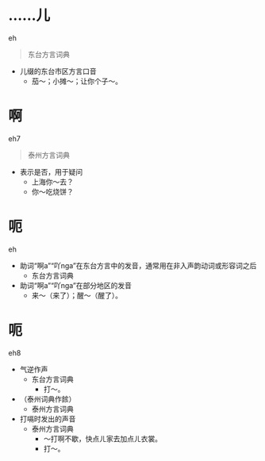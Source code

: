 

# ……儿
eh
> 东台方言词典
- 儿缀的东台市区方言口音
  - 茄～；小摊～；让你个子～。









# 啊
eh7
> 泰州方言词典
- 表示是否，用于疑问
  - 上海你～去？
  - 你～吃烧饼？

# 呃
eh
+ 助词“啊a”“吖nga”在东台方言中的发音，通常用在非入声韵动词或形容词之后
  * 东台方言词典
+ 助词“啊a”“吖nga”在部分地区的发音
    - 来～（来了）；醒～（醒了）。

# 呃
eh8
+ 气逆作声
  * 东台方言词典
    - 打～。
+ （泰州词典作餩）
  * 泰州方言词典
+ 打嗝时发出的声音
  * 泰州方言词典
    - ～打啊不歇，快点ㄦ家去加点ㄦ衣裳。
    - 打～。
